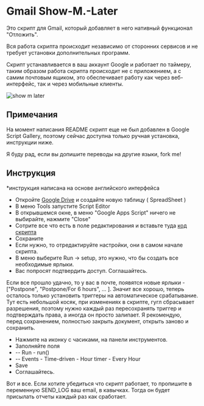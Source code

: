 # Gmail Show-M.-Later

Это скрипт для Gmail, который добавляет в него нативный функционал "Отложить".

Вся работа скрипта происходит независимо от сторонних сервисов и не требует установки дополнительных программ.

Скрипт устанавливается в ваш аккаунт Google и работает по таймеру, таким образом работа скрипта происходит не с приложением, а с самим почтовым ящиком, это обеспечивает работу как через веб-интерфейс, так и через мобильные клиенты.

![show m later](https://raw.github.com/lavir/Show-M-Later/master/temp_files/show-m-later.png)


## Примечания

На момент написания README скрипт еще не был добавлен в Google Script Gallery, поэтому сейчас доступна только ручная установка, инструкции ниже.

Я буду рад, если вы допишите переводы на другие языки, fork me!

## Инструкция
*инструкция написана на основе английского интерфейса

- Откройте [Google Drive](https://drive.google.com) и создайте новую таблицу ( SpreadSheet )
- В меню Tools запустите Script Editor
- В открывшемся окне, в меню "Google Apps Script" ничего не выбирайте, нажмите "Close"
- Сотрите все что есть в поле редактирования и вставьте туда [код скрипта](https://github.com/Rpsl/Show-M-Later/blob/master/show-m-later.js)
- Сохраните
- Если нужно, то отредактируйте настройки, они в самом начале скрипта.
- В меню выберите Run -> setup, это нужно, что бы создать все необходимые ярлыки.
- Вас попросят подтвердить доступ. Соглашайтесь.

Если все прошло удачно, то у вас в почте, появятся новые ярлыки - ["Postpone", "Postpone/For 6 hours", ... ]. Значит все хорошо, теперь осталось только установить триггеры на автоматическое срабатывание. Тут есть небольшой косяк, при изменениях в скрипте, гугл сбрасывает разрешения, поэтому нужно каждый раз пересохранять триггер и подтверждать права, а иногда он просто залипает. Я рекомендую, перед сохранением, полностью закрыть документ, открыть заново и сохранить.

- Нажмите на иконку с часиками, на панели инструментов.
- Заполняйте поля
- -- Run - run()
- -- Events - Time-driven - Hour timer - Every Hour
- Save
- Соглашайтесь.

Вот и все. Если хотите убедиться что скрипт работает, то пропишите в переменную SEND_LOG ваш email, в кавычках. Тогда он будет присылать отчеты каждый раз как сработает.
